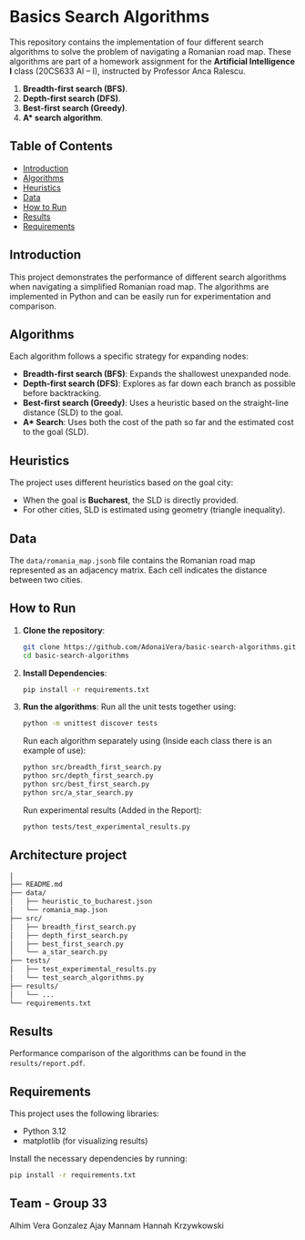 # Basics Search Algorithms

This repository contains the implementation of four different search algorithms to solve the problem of navigating a Romanian road map. These algorithms are part of a homework assignment for the **Artificial Intelligence I** class (20CS633 AI – I), instructed by Professor Anca Ralescu.

1. **Breadth-first search (BFS)**.
2. **Depth-first search (DFS)**.
3. **Best-first search (Greedy)**.
4. **A\* search algorithm**.

## Table of Contents
- [Introduction](#introduction)
- [Algorithms](#algorithms)
- [Heuristics](#heuristics)
- [Data](#data)
- [How to Run](#how-to-run)
- [Results](#results)
- [Requirements](#requirements)

## Introduction
This project demonstrates the performance of different search algorithms when navigating a simplified Romanian road map. The algorithms are implemented in Python and can be easily run for experimentation and comparison.

## Algorithms
Each algorithm follows a specific strategy for expanding nodes:
- **Breadth-first search (BFS)**: Expands the shallowest unexpanded node.
- **Depth-first search (DFS)**: Explores as far down each branch as possible before backtracking.
- **Best-first search (Greedy)**: Uses a heuristic based on the straight-line distance (SLD) to the goal.
- **A\* Search**: Uses both the cost of the path so far and the estimated cost to the goal (SLD).

## Heuristics
The project uses different heuristics based on the goal city:
- When the goal is **Bucharest**, the SLD is directly provided.
- For other cities, SLD is estimated using geometry (triangle inequality).

## Data
The `data/romania_map.jsonb` file contains the Romanian road map represented as an adjacency matrix. Each cell indicates the distance between two cities.

## How to Run
1. **Clone the repository**:
    ```bash
    git clone https://github.com/AdonaiVera/basic-search-algorithms.git
    cd basic-search-algorithms
    ```
2. **Install Dependencies**:
    ```bash
    pip install -r requirements.txt
    ```

3. **Run the algorithms**:
    Run all the unit tests together using:
    ```bash
    python -m unittest discover tests
    ```
    
   Run each algorithm separately using (Inside each class there is an example of use):
    ```bash
    python src/breadth_first_search.py
    python src/depth_first_search.py
    python src/best_first_search.py
    python src/a_star_search.py
    ```

    Run experimental results (Added in the Report):
    ```bash
    python tests/test_experimental_results.py
    ```

## Architecture project

```bash
│
├── README.md
├── data/
│   ├── heuristic_to_bucharest.json
│   └── romania_map.json
├── src/
│   ├── breadth_first_search.py
│   ├── depth_first_search.py
│   ├── best_first_search.py
│   └── a_star_search.py
├── tests/
│   ├── test_experimental_results.py
│   └── test_search_algorithms.py
├── results/
│   └── ...
└── requirements.txt
```


## Results
Performance comparison of the algorithms can be found in the `results/report.pdf`. 

## Requirements
This project uses the following libraries:
- Python 3.12
- matplotlib (for visualizing results)

Install the necessary dependencies by running:
```bash
pip install -r requirements.txt
```

## Team - Group 33
Alhim Vera Gonzalez
Ajay Mannam
Hannah Krzywkowski
